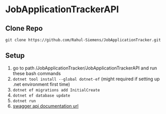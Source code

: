 # JobApplicationTrackerAPI
## Clone Repo

```git clone https://github.com/Rahul-Siemens/JobApplicationTracker.git ```

## Setup
1. go to path /JobApplicationTracker/JobApplicationTrackerAPI and run these bash commands
2. ```dotnet tool install --global dotnet-ef``` (might required if setting up .net environment first time)
3. ```dotnet ef migrations add InitialCreate```
4. ```dotnet ef database update```
5. ```dotnet run```
6. [swagger api documentation url](http://localhost:5082/swagger/index.html)


